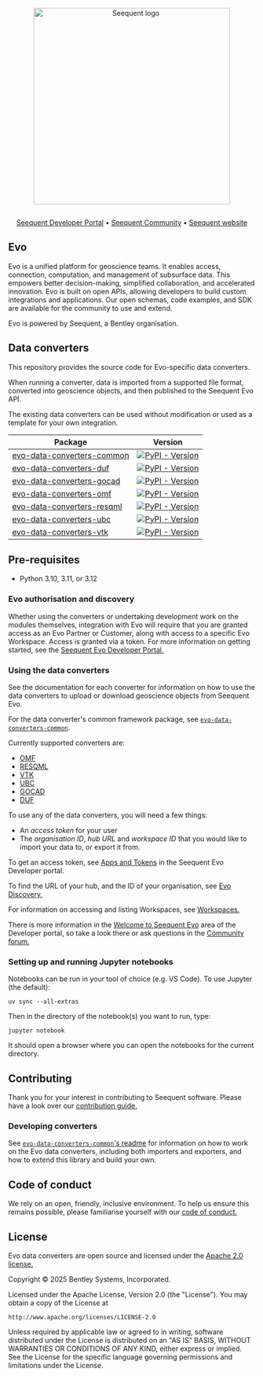 <p align="center"><a href="https://seequent.com" target="_blank"><picture><source media="(prefers-color-scheme: dark)" srcset="https://developer.seequent.com/img/seequent-logo-dark.svg" alt="Seequent logo" width="400" /><img src="https://developer.seequent.com/img/seequent-logo.svg" alt="Seequent logo" width="400" /></picture></a></p>
<p align="center">
    <a href="https://github.com/SeequentEvo/evo-data-converters/actions/workflows/on-merge.yaml"><img src="https://github.com/SeequentEvo/evo-data-converters/actions/workflows/on-merge.yaml/badge.svg" alt="" /></a>
</p>
<p align="center">
    <a href="https://developer.seequent.com/" target="_blank">Seequent Developer Portal</a>
    &bull; <a href="https://community.seequent.com/" target="_blank">Seequent Community</a>
    &bull; <a href="https://seequent.com" target="_blank">Seequent website</a>
</p>

## Evo

Evo is a unified platform for geoscience teams. It enables access, connection, computation, and management of subsurface data. This empowers better decision-making, simplified collaboration, and accelerated innovation. Evo is built on open APIs, allowing developers to build custom integrations and applications. Our open schemas, code examples, and SDK are available for the community to use and extend. 

Evo is powered by Seequent, a Bentley organisation.

## Data converters

This repository provides the source code for Evo-specific data converters.

When running a converter, data is imported from a supported file format, converted into geoscience objects, and then published to the Seequent Evo API.

The existing data converters can be used without modification or used as a template for your own integration.

| Package                                                 | Version                                                                                                                                                        |
|---------------------------------------------------------|----------------------------------------------------------------------------------------------------------------------------------------------------------------|
| [evo-data-converters-common](packages/common/README.md) | <a href="https://pypi.org/project/evo-data-converters-common/"><img alt="PyPI - Version" src="https://img.shields.io/pypi/v/evo-data-converters-common" /></a> |
| [evo-data-converters-duf](packages/duf/README.md)       | <a href="https://pypi.org/project/evo-data-converters-duf/"><img alt="PyPI - Version" src="https://img.shields.io/pypi/v/evo-data-converters-duf" /></a>       |
| [evo-data-converters-gocad](packages/gocad/README.md)   | <a href="https://pypi.org/project/evo-data-converters-gocad/"><img alt="PyPI - Version" src="https://img.shields.io/pypi/v/evo-data-converters-gocad" /></a>   |
| [evo-data-converters-omf](packages/omf/README.md)       | <a href="https://pypi.org/project/evo-data-converters-omf/"><img alt="PyPI - Version" src="https://img.shields.io/pypi/v/evo-data-converters-omf" /></a>       |
| [evo-data-converters-resqml](packages/resqml/README.md) | <a href="https://pypi.org/project/evo-data-converters-resqml/"><img alt="PyPI - Version" src="https://img.shields.io/pypi/v/evo-data-converters-resqml" /></a> |
| [evo-data-converters-ubc](packages/ubc/README.md)       | <a href="https://pypi.org/project/evo-data-converters-ubc/"><img alt="PyPI - Version" src="https://img.shields.io/pypi/v/evo-data-converters-ubc" /></a>       |
| [evo-data-converters-vtk](packages/vtk/README.md)       | <a href="https://pypi.org/project/evo-data-converters-vtk/"><img alt="PyPI - Version" src="https://img.shields.io/pypi/v/evo-data-converters-vtk" /></a>       |

## Pre-requisites

* Python 3.10, 3.11, or 3.12

### Evo authorisation and discovery

Whether using the converters or undertaking development work on the modules themselves, integration with Evo will require that you are granted access as an Evo Partner or Customer, along with access to a specific Evo Workspace. Access is granted via a token. For more information on getting started, see the [Seequent Evo Developer Portal.](https://developer.seequent.com/)

### Using the data converters
See the documentation for each converter for information on how to use the data converters to upload or download geoscience objects from Seequent Evo.

For the data converter's common framework package, see [`evo-data-converters-common`](packages/common/README.md).

Currently supported converters are:
 * [OMF](packages/omf/README.md)
 * [RESQML](packages/resqml/README.md)
 * [VTK](packages/vtk/README.md)
 * [UBC](packages/ubc/README.md)
 * [GOCAD](packages/gocad/README.md)
 * [DUF](packages/duf/README.md)

 To use any of the data converters, you will need a few things:
  * An *access token* for your user
  * The *organisation ID*, *hub URL* and *workspace ID* that you would like to import your data to, or export it from.

To get an access token, see [Apps and Tokens](https://developer.seequent.com/docs/guides/getting-started/apps-and-tokens/) in the Seequent Evo Developer portal.

To find the URL of your hub, and the ID of your organisation, see [Evo Discovery.](https://developer.seequent.com/docs/guides/getting-started/discovery/)

For information on accessing and listing Workspaces, see [Workspaces.](https://developer.seequent.com/docs/guides/workspaces/)

There is more information in the [Welcome to Seequent Evo](https://developer.seequent.com/docs/guides/getting-started/) area of the Developer portal, so take a look there or ask questions in the [Community forum.](https://community.seequent.com/categories/evo)

### Setting up and running Jupyter notebooks

Notebooks can be run in your tool of choice (e.g. VS Code). To use Jupyter (the default):

```
uv sync --all-extras
```

Then in the directory of the notebook(s) you want to run, type:

```
jupyter notebook
```

It should open a browser where you can open the notebooks for the current directory.

## Contributing

Thank you for your interest in contributing to Seequent software. Please have a look over our [contribution guide.](./CONTRIBUTING.md)

### Developing converters

See [`evo-data-converters-common`'s readme](packages/common/README.md) for information on how to work on the Evo data
converters, including both importers and exporters, and how to extend this library and build your own.

## Code of conduct

We rely on an open, friendly, inclusive environment. To help us ensure this remains possible, please familiarise yourself with our [code of conduct.](./CODE_OF_CONDUCT.md)

## License
Evo data converters are open source and licensed under the [Apache 2.0 license.](./LICENSE.md)

Copyright © 2025 Bentley Systems, Incorporated.

Licensed under the Apache License, Version 2.0 (the "License").
You may obtain a copy of the License at

    http://www.apache.org/licenses/LICENSE-2.0

Unless required by applicable law or agreed to in writing, software
distributed under the License is distributed on an "AS IS" BASIS,
WITHOUT WARRANTIES OR CONDITIONS OF ANY KIND, either express or implied.
See the License for the specific language governing permissions and
limitations under the License.
